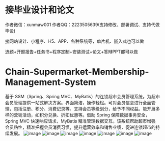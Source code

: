 # 接毕业设计和论文
作者微信：xunmaw001  作者QQ：2223505639(支持修改、部署调试、支持代做毕设)

接网站设计、小程序、H5、APP、各种系统等，单片机、嵌入式也可以做

选题+开题报告+任务书+程序定制+安装测试+论文+答辩PPT都可以做
# Chain-Supermarket-Membership-Management-System
基于 SSM（Spring、Spring MVC、MyBatis）的连锁超市会员管理系统，为超市会员管理提供一站式解决方案。界面简洁，操作轻松。可对会员信息进行全面管理，包括注册、积分、消费记录等。支持会员等级划分，给予不同权益。能开展多样的营销活动，如积分兑换、折扣优惠等。借助 Spring 保障数据事务安全，Spring MVC 快速响应请求，MyBatis 精准管理数据交互。该系统帮助超市增强会员粘性，精准把握会员消费习惯，提升运营效率和销售业绩，促进连锁超市的持续发展。 
![image](https://github.com/user-attachments/assets/a6a342d7-7aa4-4986-af02-9427204a688f)
![image](https://github.com/user-attachments/assets/cbc32d2c-3c2a-46e5-b114-20cd4fae7f2d)
![image](https://github.com/user-attachments/assets/f034caf4-ff2f-409d-b41e-269dd7fc7833)
![image](https://github.com/user-attachments/assets/28fb3088-fd0c-4d5a-b5bf-f89639e72a89)
![image](https://github.com/user-attachments/assets/b8978e9e-29ea-440a-977f-862d4a2ce6ae)
![image](https://github.com/user-attachments/assets/c04f8f1e-acb6-440f-992d-135b71b80110)
![image](https://github.com/user-attachments/assets/d891ee05-21e4-4074-bd17-0f4d9022d1fd)
